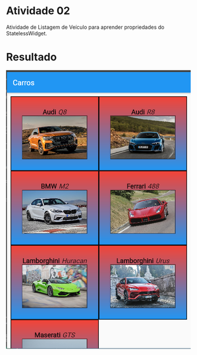 # Atividade 02

Atividade de Listagem de Veículo para aprender propriedades do StatelessWidget.

# Resultado
![](lib/imagens/Resultado.PNG?)
